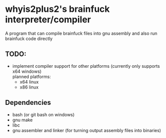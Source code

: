 # whyis2plus2's brainfuck interpreter/compiler
A program that can compile brainfuck files into gnu assembly and also run brainfuck code directly

## TODO:
- implement compiler support for other platforms (currently only supports x64 windows)<br>planned platforms:
  - x64 linux
  - x86 linux
 
## Dependencies
- bash (or git bash on windows)
- gnu make
- libc
- gnu assembler and linker (for turning output assembly files into binaries)
